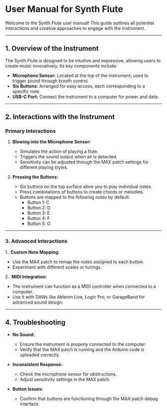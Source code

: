 # User Manual for Synth Flute

Welcome to the Synth Flute user manual! This guide outlines all potential interactions and creative approaches to engage with the instrument.

---

## 1. Overview of the Instrument

The Synth Flute is designed to be intuitive and expressive, allowing users to create music innovatively. Its key components include:

- **Microphone Sensor:** Located at the top of the instrument; used to trigger sound through breath control.
- **Six Buttons:** Arranged for easy access, each corresponding to a specific note.
- **USB-C Port:** Connect the instrument to a computer for power and data.

---

## 2. Interactions with the Instrument

### Primary Interactions

1. **Blowing into the Microphone Sensor:**
   - Simulates the action of playing a flute.
   - Triggers the sound output when air is detected.
   - Sensitivity can be adjusted through the MAX patch settings for different playing styles.

2. **Pressing the Buttons:**
   - Six buttons on the top surface allow you to play individual notes.
   - Press combinations of buttons to create chords or melodies.
   - Buttons are mapped to the following notes by default:
     - Button 1: C
     - Button 2: D
     - Button 3: E
     - Button 4: F
     - Button 5: G
   

---

### 3. Advanced Interactions

1.. **Custom Note Mapping:**
   - Use the MAX patch to remap the notes assigned to each button.
   - Experiment with different scales or tunings.

2.. **MIDI Integration:**
   - The instrument can function as a MIDI controller when connected to a computer.
   - Use it with DAWs like Ableton Live, Logic Pro, or GarageBand for advanced sound design.

---

## 4. Troubleshooting

- **No Sound:**
  - Ensure the instrument is properly connected to the computer.
  - Verify that the MAX patch is running and the Arduino code is uploaded correctly.

- **Inconsistent Response:**
  - Check the microphone sensor for obstructions.
  - Adjust sensitivity settings in the MAX patch.

- **Button Issues:**
  - Confirm that buttons are functioning through the MAX patch debug interface.






